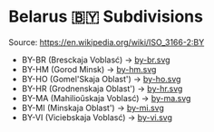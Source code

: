# Belarus 🇧🇾 Subdivisions

Source: https://en.wikipedia.org/wiki/ISO_3166-2:BY

* BY-BR (Bresckaja Voblasć) -> [by-br.svg](https://github.com/amckenna41/iso3166-flag-icons/blob/main/iso3166-2-icons/BY/by-br.svg)
* BY-HM (Gorod Minsk) -> [by-hm.svg](https://github.com/amckenna41/iso3166-flag-icons/blob/main/iso3166-2-icons/BY/by-hm.svg)
* BY-HO (Gomel'Skaja Oblast') -> [by-ho.svg](https://github.com/amckenna41/iso3166-flag-icons/blob/main/iso3166-2-icons/BY/by-ho.svg)
* BY-HR (Grodnenskaja Oblast') -> [by-hr.svg](https://github.com/amckenna41/iso3166-flag-icons/blob/main/iso3166-2-icons/BY/by-hr.svg)
* BY-MA (Mahilioŭskaja Voblasć) -> [by-ma.svg](https://github.com/amckenna41/iso3166-flag-icons/blob/main/iso3166-2-icons/BY/by-ma.svg)
* BY-MI (Minskaja Oblast') -> [by-mi.svg](https://github.com/amckenna41/iso3166-flag-icons/blob/main/iso3166-2-icons/BY/by-mi.svg)
* BY-VI (Viciebskaja Voblasć) -> [by-vi.svg](https://github.com/amckenna41/iso3166-flag-icons/blob/main/iso3166-2-icons/BY/by-vi.svg)
